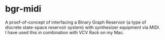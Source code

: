 # bgr-midi

A proof-of-concept of interfacing a Binary Graph Reservoir (a type of discrete state-space reservoir system) with synthesizer equipment via MIDI. I have used this in combination with VCV Rack on my Mac.